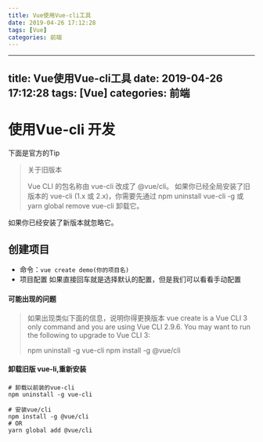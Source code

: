 ```yaml
---
title: Vue使用Vue-cli工具
date: 2019-04-26 17:12:28
tags: [Vue]
categories: 前端
---
```


---
title: Vue使用Vue-cli工具
date: 2019-04-26 17:12:28
tags: [Vue]
categories: 前端
---

# 使用Vue-cli 开发
下面是官方的Tip
> 关于旧版本
> 
> Vue CLI 的包名称由 vue-cli 改成了 @vue/cli。 如果你已经全局安装了旧版本的 vue-cli (1.x 或 2.x)，你需要先通过 npm uninstall vue-cli -g 或 yarn global remove vue-cli 卸载它。

如果你已经安装了新版本就忽略它。  

## 创建项目
+ 命令：`vue create demo(你的项目名)`
+ 项目配置
   如果直接回车就是选择默认的配置，但是我们可以看看手动配置











#### 可能出现的问题
> 如果出现类似下面的信息，说明你得更换版本
> vue create is a Vue CLI 3 only command and you are using Vue CLI 2.9.6.
> You may want to run the following to upgrade to Vue CLI 3:
> 
> npm uninstall -g vue-cli
> npm install -g @vue/cli

#### 卸载旧版 vue-li,重新安装  
```
# 卸载以前装的vue-cli
npm uninstall -g vue-cli

# 安装vue/cli
npm install -g @vue/cli
# OR
yarn global add @vue/cli
```